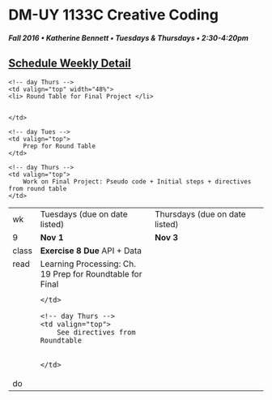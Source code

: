 # DM-UY 1133C Creative Coding
##### Fall 2016 • Katherine Bennett • Tuesdays & Thursdays • 2:30-4:20pm 

## [Schedule Weekly Detail](dm1133-C_Calendar.md) 

<table>
<tr>
<td>wk</td>
<td>Tuesdays (due on date listed)</td>
<td>Thursdays (due on date listed)</td>
</tr>

<!-- dates -->
<tr>
  <td valign="top">9</td>
  <td valign="top" width="48%"><strong>Nov 1</strong></td>
  <td valign="top" width="48%"><strong>Nov 3</strong></td>
</tr>

<!-- class -->
<tr>
	<td valign="top">class</td>
	<!-- day Tues -->
	<td valign="top" width="48%">
	<strong> Exercise 8 Due </strong>
	API + Data
	</td>
	

	<!-- day Thurs -->
	<td valign="top" width="48%">
	<li> Round Table for Final Project </li>
		
		
	</td>

<!-- homework -->
<tr>
  <td valign="top">read</td>
  	<!-- day Tues -->
  	<td valign="top"> 
		Learning Processing: Ch. 19
		Prep for Roundtable for Final
			

	</td>

  	<!-- day Thurs -->
  	<td valign="top"> 
        See directives from Roundtable
		
	
  	</td>
 </tr>


 <!-- do -->
<tr>
  <td valign="top">do</td>

	<!-- day Tues -->
 	<td valign="top"> 
 		Prep for Round Table
 	</td>

  	<!-- day Thurs -->
  	<td valign="top">
		Work on Final Project: Pseudo code + Initial steps + directives from round table 
  	</td>
  	
</tr>
</table>